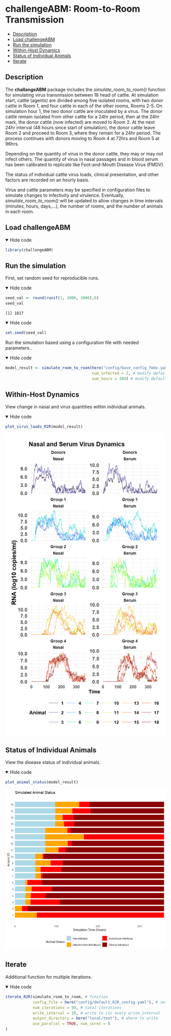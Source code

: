 challengeABM: Room-to-Room Transmission
================

- <a href="#description" id="toc-description">Description</a>
- <a href="#load-challengeabm" id="toc-load-challengeabm">Load
  challengeABM</a>
- <a href="#run-the-simulation" id="toc-run-the-simulation">Run the
  simulation</a>
- <a href="#within-host-dynamics"
  id="toc-within-host-dynamics">Within-Host Dynamics</a>
- <a href="#status-of-individual-animals"
  id="toc-status-of-individual-animals">Status of Individual Animals</a>
- <a href="#iterate" id="toc-iterate">Iterate</a>

## Description

The **challangeABM** package includes the *simulate_room_to_room()*
function for simulating virus transmission between 18 head of cattle. At
simulation start, cattle (agents) are divided among five isolated rooms,
with two donor cattle in Room 1, and four cattle in each of the other
rooms, Rooms 2-5. On simulation hour 1, the two donor cattle are
inoculated by a virus. The donor cattle remain isolated from other
cattle for a 24hr period, then at the 24hr mark, the donor cattle (now
infected) are moved to Room 2. At the next 24hr interval (48 hours since
start of simulation), the donor cattle leave Room 2 and proceed to Room
3, where they remain for a 24hr period. The process continues with
donors moving to Room 4 at 72hrs and Room 5 at 96hrs.

Depending on the quantity of virus in the donor cattle, they may or may
not infect others. The quantity of virus in nasal passages and in blood
serum has been calibrated to replicate like Foot-and-Mouth Disease Virus
(FMDV).

The status of individual cattle virus loads, clinical presentation, and
other factors are recorded on an hourly basis.

Virus and cattle parameters may be specified in configuration files to
simulate changes to infectivity and virulence. Eventually,
*simulate_room_to_room()* will be updated to allow changes in time
intervals (minutes, hours, days,…), the number of rooms, and the number
of animals in each room.

## Load challengeABM

<details open>
<summary>Hide code</summary>

``` r
library(challengeABM)
```

</details>

## Run the simulation

First, set random seed for reproducible runs.

<details open>
<summary>Hide code</summary>

``` r
seed_val <- round(runif(1, 1000, 3000),0)
seed_val 
```

</details>

    [1] 1817

<details open>
<summary>Hide code</summary>

``` r
set.seed(seed_val)
```

</details>

Run the simulation based using a configuration file with needed
parameters..

<details open>
<summary>Hide code</summary>

``` r
model_result <- simulate_room_to_room(here("config/base_config_fmdv.yaml"), # default parameters
                                      num_infected = 2, # modify default to ensure 2 donors (like animal experiment)
                                      num_hours = 360) # modify default to only run 360 time steps (hours)
```

</details>

## Within-Host Dynamics

View change in nasal and virus quantities within individual animals.

<details open>
<summary>Hide code</summary>

``` r
plot_virus_loads_R2R(model_result)
```

</details>

![](room_to_room_transmission_files/figure-commonmark/unnamed-chunk-5-1.png)

## Status of Individual Animals

View the disease status of individual animals.

<details open>
<summary>Hide code</summary>

``` r
plot_animal_status(model_result)
```

</details>

![](room_to_room_transmission_files/figure-commonmark/unnamed-chunk-6-1.png)

## Iterate

Additional function for multiple iterations.

<details open>
<summary>Hide code</summary>

``` r
iterate_R2R(simulate_room_to_room, # function
            config_file = here("config/default_R2R_config.yaml"), # settings to run
            num_iterations = 50, # total iterations
            write_interval = 10, # write to csv every write_interval
            output_directory = here("local/test"), # where to write
            use_parallel = TRUE, num_cores = 8
)
```

</details>
